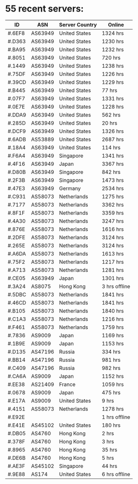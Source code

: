 # 55 recent servers:

| ID | ASN | Server Country | Online |
| ------ | ------ | ------ | ------ |
| #.6EF8 | AS63949 | United States | 1324 hrs |
| #.D363 | AS63949 | United States | 1230 hrs |
| #.BA95 | AS63949 | United States | 1232 hrs |
| #.8051 | AS63949 | United States | 720 hrs |
| #.1449 | AS63949 | United States | 1238 hrs |
| #.75DF | AS63949 | United States | 1226 hrs |
| #.39CD | AS63949 | United States | 1229 hrs |
| #.B445 | AS63949 | United States | 77 hrs |
| #.07F7 | AS63949 | United States | 1331 hrs |
| #.0E7E | AS63949 | United States | 1228 hrs |
| #.DDA9 | AS63949 | United States | 562 hrs |
| #.285D | AS63949 | United States | 20 hrs |
| #.DCF9 | AS63949 | United States | 1326 hrs |
| #.6ADB | AS53889 | United States | 2687 hrs |
| #.18A4 | AS63949 | United States | 114 hrs |
| #.F6A4 | AS63949 | Singapore | 1341 hrs |
| #.4F16 | AS63949 | Japan | 3367 hrs |
| #.D80B | AS63949 | Singapore | 842 hrs |
| #.2F3B | AS63949 | Singapore | 1473 hrs |
| #.47E3 | AS63949 | Germany | 2534 hrs |
| #.C931 | AS58073 | Netherlands | 1275 hrs |
| #.7177 | AS58073 | Netherlands | 3362 hrs |
| #.8F1F | AS58073 | Netherlands | 3359 hrs |
| #.4A30 | AS58073 | Netherlands | 3247 hrs |
| #.876E | AS58073 | Netherlands | 1616 hrs |
| #.2DFE | AS58073 | Netherlands | 3124 hrs |
| #.265E | AS58073 | Netherlands | 3124 hrs |
| #.A6DA | AS58073 | Netherlands | 1613 hrs |
| #.75F2 | AS58073 | Netherlands | 1217 hrs |
| #.A713 | AS58073 | Netherlands | 1281 hrs |
| #.CE05 | AS63949 | Japan | 1301 hrs |
| #.3A24 | AS8075 | Hong Kong | 3 hrs offline |
| #.5DBC | AS58073 | Netherlands | 1841 hrs |
| #.46CD | AS58073 | Netherlands | 1841 hrs |
| #.B105 | AS58073 | Netherlands | 1840 hrs |
| #.C1A3 | AS58073 | Netherlands | 1216 hrs |
| #.F461 | AS58073 | Netherlands | 1759 hrs |
| #.7836 | AS9009 | Japan | 1169 hrs |
| #.1B9E | AS9009 | Japan | 1153 hrs |
| #.D135 | AS47196 | Russia | 334 hrs |
| #.BB14 | AS47196 | Russia | 981 hrs |
| #.C409 | AS47196 | Russia | 982 hrs |
| #.CA6A | AS9009 | Japan | 1152 hrs |
| #.EE38 | AS21409 | France | 1059 hrs |
| #.0678 | AS9009 | Japan | 475 hrs |
| #.E17A | AS9009 | United States | 9 hrs |
| #.4151 | AS58073 | Netherlands | 1278 hrs |
| #.E92E |  |  | 1 hrs offline |
| #.E41E | AS45102 | United States | 180 hrs |
| #.DB05 | AS4760 | Hong Kong | 2 hrs |
| #.378F | AS4760 | Hong Kong | 3 hrs |
| #.8965 | AS4760 | Hong Kong | 35 hrs |
| #.DE6B | AS4760 | Hong Kong | 5 hrs |
| #.AE3F | AS45102 | Singapore | 44 hrs |
| #.9E88 | AS174 | United States | 6 hrs offline |

